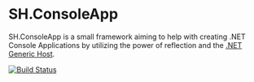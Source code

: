 # SH.ConsoleApp

SH.ConsoleApp is a small framework aiming to help with creating .NET Console Applications by utilizing the power of reflection and the [.NET Generic Host](https://docs.microsoft.com/en-us/dotnet/core/extensions/generic-host).

[![Build Status](https://sharenburg.visualstudio.com/SH.ConsoleApp/_apis/build/status/SvenHarenburg.SH.ConsoleApp?branchName=azure-pipelines)](https://sharenburg.visualstudio.com/SH.ConsoleApp/_build/latest?definitionId=1&branchName=azure-pipelines)